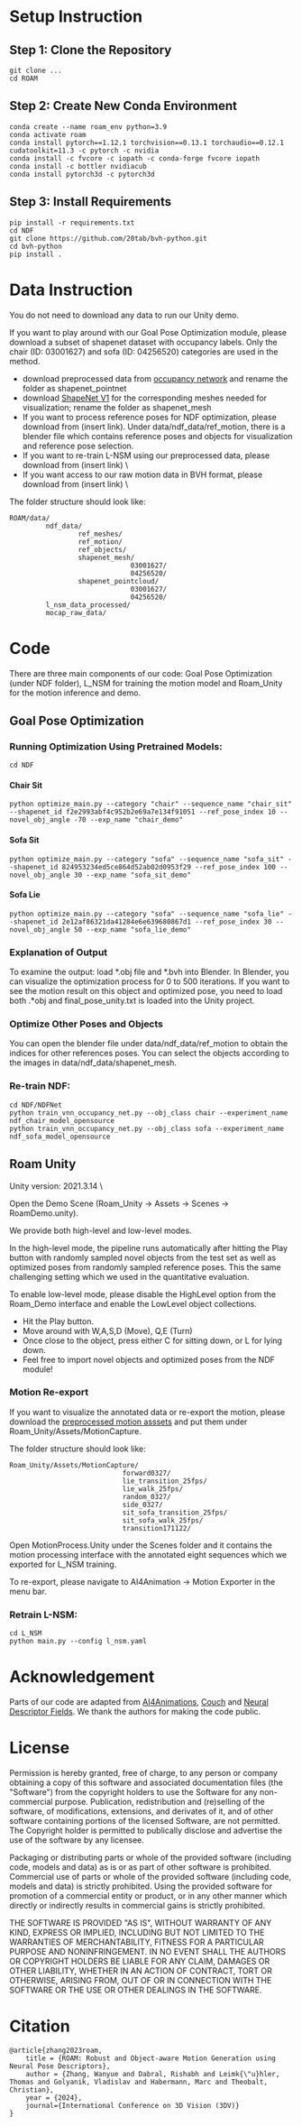 
# Setup Instruction

## Step 1: Clone the Repository
```
git clone ...
cd ROAM
```

## Step 2: Create New Conda Environment
```
conda create --name roam_env python=3.9
conda activate roam
conda install pytorch==1.12.1 torchvision==0.13.1 torchaudio==0.12.1 cudatoolkit=11.3 -c pytorch -c nvidia
conda install -c fvcore -c iopath -c conda-forge fvcore iopath
conda install -c bottler nvidiacub
conda install pytorch3d -c pytorch3d
```

## Step 3: Install Requirements
```
pip install -r requirements.txt
cd NDF
git clone https://github.com/20tab/bvh-python.git
cd bvh-python
pip install .
```

# Data Instruction

You do not need to download any data to run our Unity demo. 

If you want to play around with our Goal Pose Optimization module, please download a subset of shapenet dataset with occupancy labels.
Only the chair (ID: 03001627) and sofa (ID: 04256520) categories are used in the method.
- download preprocessed data from [occupancy network](https://github.com/autonomousvision/occupancy_networks) and rename the folder as shapenet_pointnet
- download [ShapeNet V1](https://shapenet.org/download/shapenetcore) for the corresponding meshes needed for visualization; rename the folder as shapenet_mesh
- If you want to process reference poses for NDF optimization, please download from (insert link). 
Under data/ndf_data/ref_motion, there is a blender file which contains reference poses and objects for visualization and reference pose selection. 
- If you want to re-train L-NSM using our preprocessed data, please download from (insert link) \
- If you want access to our raw motion data in BVH format, please download from (insert link) \

The folder structure should look like: 
```
ROAM/data/
         ndf_data/
                 ref_meshes/
                 ref_motion/
                 ref_objects/
                 shapenet_mesh/
                              03001627/
                              04256520/
                 shapenet_pointcloud/
                              03001627/
                              04256520/         
         l_nsm_data_processed/
         mocap_raw_data/
```


# Code 
There are three main components of our code: Goal Pose Optimization (under NDF folder), L_NSM for training the motion model and Roam_Unity for the motion inference and demo. 

## Goal Pose Optimization
### Running Optimization Using Pretrained Models:
```
cd NDF
```
#### Chair Sit 
```
python optimize_main.py --category "chair" --sequence_name "chair_sit" --shapenet_id f2e2993abf4c952b2e69a7e134f91051 --ref_pose_index 10 --novel_obj_angle -70 --exp_name "chair_demo"
```
#### Sofa Sit 
```
python optimize_main.py --category "sofa" --sequence_name "sofa_sit" --shapenet_id 824953234ed5ce864d52ab02d0953f29 --ref_pose_index 100 --novel_obj_angle 30 --exp_name "sofa_sit_demo"
```
#### Sofa Lie
```
python optimize_main.py --category "sofa" --sequence_name "sofa_lie" --shapenet_id 2e12af86321da41284e6e639680867d1 --ref_pose_index 30 --novel_obj_angle 50 --exp_name "sofa_lie_demo"
```
### Explanation of Output
To examine the output: load *.obj file and *.bvh into Blender.
In Blender, you can visualize the optimization process for 0 to 500 iterations.
If you want to see the motion result on this object and optimized pose, you need to load both .*obj and final_pose_unity.txt is loaded into the Unity project. 

### Optimize Other Poses and Objects
You can open the blender file under data/ndf_data/ref_motion to obtain the indices for other references poses.
You can select the objects according to the images in data/ndf_data/shapenet_mesh.

### Re-train NDF:
```
cd NDF/NDFNet
python train_vnn_occupancy_net.py --obj_class chair --experiment_name ndf_chair_model_opensource
python train_vnn_occupancy_net.py --obj_class sofa --experiment_name ndf_sofa_model_opensource
```

## Roam Unity
Unity version: 2021.3.14 \

Open the Demo Scene (Roam_Unity -> Assets -> Scenes -> RoamDemo.unity).

We provide both high-level and low-level modes. 

In the high-level mode, the pipeline runs automatically after hitting the Play button with randomly sampled novel objects from the test set as well as optimized poses from randomly sampled reference poses. 
This the same challenging setting which we used in the quantitative evaluation. 

To enable low-level mode, please disable the HighLevel option from the Roam_Demo interface and enable the LowLevel object collections. 
- Hit the Play button.
- Move around with W,A,S,D (Move), Q,E (Turn)
- Once close to the object, press either C for sitting down, or L for lying down. 
- Feel free to import novel objects and optimized poses from the NDF module!


### Motion Re-export
If you want to visualize the annotated data or re-export the motion, please download the [preprocessed motion asssets]() and put them under Roam_Unity/Assets/MotionCapture.

The folder structure should look like:
```
Roam_Unity/Assets/MotionCapture/
                            forward0327/
                            lie_transition_25fps/
                            lie_walk_25fps/
                            random_0327/
                            side_0327/
                            sit_sofa_transition_25fps/
                            sit_sofa_walk_25fps/
                            transition171122/
```

Open MotionProcess.Unity under the Scenes folder and it contains the motion processing interface with the annotated eight sequences which we exported for L_NSM training.

To re-export, please navigate to AI4Animation -> Motion Exporter in the menu bar. 
### Retrain L-NSM:
```
cd L_NSM
python main.py --config l_nsm.yaml
```

# Acknowledgement
Parts of our code are adapted from [AI4Animations](https://github.com/sebastianstarke/AI4Animation), 
[Couch](https://github.com/xz6014/couch/) and
[Neural Descriptor Fields](https://github.com/anthonysimeonov/ndf_robot).
We thank the authors for making the code public. 

# License
Permission is hereby granted, free of charge, to any person or company obtaining a copy of this software and associated documentation files (the "Software") from the copyright holders to use the Software for any non-commercial purpose. Publication, redistribution and (re)selling of the software, of modifications, extensions, and derivates of it, and of other software containing portions of the licensed Software, are not permitted. The Copyright holder is permitted to publically disclose and advertise the use of the software by any licensee.

Packaging or distributing parts or whole of the provided software (including code, models and data) as is or as part of other software is prohibited. Commercial use of parts or whole of the provided software (including code, models and data) is strictly prohibited. Using the provided software for promotion of a commercial entity or product, or in any other manner which directly or indirectly results in commercial gains is strictly prohibited.

THE SOFTWARE IS PROVIDED "AS IS", WITHOUT WARRANTY OF ANY KIND, EXPRESS OR IMPLIED, INCLUDING BUT NOT LIMITED TO THE WARRANTIES OF MERCHANTABILITY, FITNESS FOR A PARTICULAR PURPOSE AND NONINFRINGEMENT. IN NO EVENT SHALL THE AUTHORS OR COPYRIGHT HOLDERS BE LIABLE FOR ANY CLAIM, DAMAGES OR OTHER LIABILITY, WHETHER IN AN ACTION OF CONTRACT, TORT OR OTHERWISE, ARISING FROM, OUT OF OR IN CONNECTION WITH THE SOFTWARE OR THE USE OR OTHER DEALINGS IN THE SOFTWARE.

# Citation
```
@article{zhang2023roam,
    title = {ROAM: Robust and Object-aware Motion Generation using Neural Pose Descriptors},
    author = {Zhang, Wanyue and Dabral, Rishabh and Leimk{\"u}hler, Thomas and Golyanik, Vladislav and Habermann, Marc and Theobalt, Christian},
    year = {2024},
    journal={International Conference on 3D Vision (3DV)}
}
```